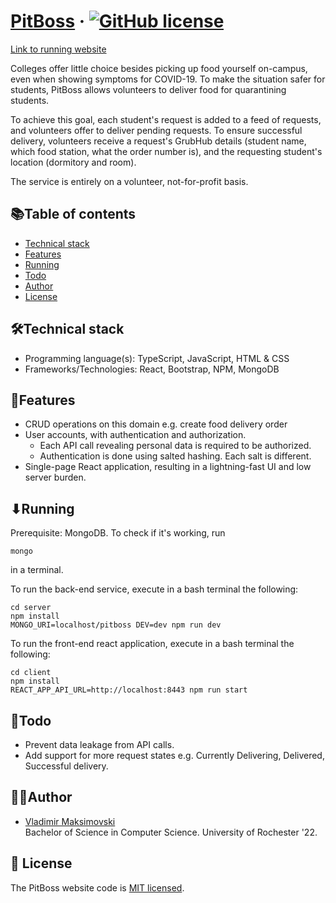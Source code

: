 # [PitBoss](https://github.com/realnerom/PitBoss) &middot; [![GitHub license](https://img.shields.io/badge/license-MIT-blue.svg)](https://github.com/realnerom/PitBoss/blob/master/LICENSE)

[Link to running website](https://realnerom.github.io/PitBoss)

Colleges offer little choice besides picking up food yourself on-campus, even when showing symptoms
for COVID-19. To make the situation safer for students, PitBoss allows volunteers to deliver food
for quarantining students.

To achieve this goal, each student's request is added to a feed of requests, and volunteers offer to
deliver pending requests. To ensure successful delivery, volunteers receive a request's GrubHub
details (student name, which food station, what the order number is), and the requesting student's
location (dormitory and room).

The service is entirely on a volunteer, not-for-profit basis.

## 📚Table of contents

- [Technical stack](#technical-stack)
- [Features](#features)
- [Running](#running)
- [Todo](#todo)
- [Author](#author)
- [License](#license)

## 🛠Technical stack

- Programming language(s): TypeScript, JavaScript, HTML & CSS
- Frameworks/Technologies: React, Bootstrap, NPM, MongoDB

## 🚀Features

- CRUD operations on this domain e.g. create food delivery order
- User accounts, with authentication and authorization.
    - Each API call revealing personal data is required to be authorized.
    - Authentication is done using salted hashing. Each salt is different.
- Single-page React application, resulting in a lightning-fast UI and low server burden.

## ⬇Running

Prerequisite: MongoDB. To check if it's working, run

    mongo

in a terminal.

To run the back-end service, execute in a bash terminal the following:

    cd server
    npm install
    MONGO_URI=localhost/pitboss DEV=dev npm run dev

To run the front-end react application, execute in a bash terminal the following:

    cd client
    npm install
    REACT_APP_API_URL=http://localhost:8443 npm run start


## 📝Todo

- Prevent data leakage from API calls.
- Add support for more request states e.g. Currently Delivering, Delivered, Successful delivery.

## 👨‍💻Author

- [Vladimir Maksimovski](https://github.com/realnerom) <br/>
Bachelor of Science in Computer Science.
University of Rochester '22.

## 📄 License

The PitBoss website code is [MIT licensed](./LICENSE).